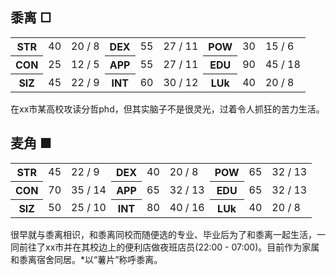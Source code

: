 ## 黍离 □

<table>
  <tbody>
    <tr>
      <th>STR</th>
      <td>40</td>
      <td>20 / 8</td>
      <th>DEX</th>
      <td>55</td>
      <td>27 / 11</td>
      <th>POW</th>
      <td>30</td>
      <td>15 / 6</td>
    </tr>
    <tr>
      <th>CON</th>
      <td>25</td>
      <td>12 / 5</td>
      <th>APP</th>
      <td>55</td>
      <td>27 / 11</td>
      <th>EDU</th>
      <td>90</td>
      <td>45 / 18</td>
    </tr>
    <tr>
      <th>SIZ</th>
      <td>45</td>
      <td>22 / 9</td>
      <th>INT</th>
      <td>60</td>
      <td>30 / 12</td>
      <th>LUk</th>
      <td>40</td>
      <td>20 / 8</td>
    </tr>
  </tbody>
</table>

在xx市某高校攻读分哲phd，但其实脑子不是很灵光，过着令人抓狂的苦力生活。


## 麦角 ■



<table>
  <tbody>
    <tr>
      <th>STR</th>
      <td>45</td>
      <td>22 / 9</td>
      <th>DEX</th>
      <td>40</td>
      <td>20 / 8</td>
      <th>POW</th>
      <td>65</td>
      <td>32 / 13</td>
    </tr>
    <tr>
      <th>CON</th>
      <td>70</td>
      <td>35 / 14</td>
      <th>APP</th>
      <td>65</td>
      <td>32 / 13</td>
      <th>EDU</th>
      <td>65</td>
      <td>32 / 13</td>
    </tr>
    <tr>
      <th>SIZ</th>
      <td>50</td>
      <td>25 / 10</td>
      <th>INT</th>
      <td>80</td>
      <td>40 / 16</td>
      <th>LUk</th>
      <td>40</td>
      <td>20 / 8</td>
    </tr>
  </tbody>
</table>

很早就与黍离相识，和黍离同校而随便选的专业、毕业后为了和黍离一起生活，一同前往了xx市并在其校边上的便利店做夜班店员(22:00 - 07:00)。目前作为家属和黍离宿舍同居。\*以“薯片”称呼黍离。
